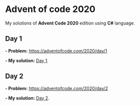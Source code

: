 # Advent of code 2020
My solutions of **Advent Code 2020** edition using **C#** language.

## Day 1
**- Problem:** https://adventofcode.com/2020/day/1 

**- My solution:** [Day 1](https://github.com/alan-garcia/advent-of-code-2020/tree/main/AdventOfCode2020/Day1). 

## Day 2
**- Problem:** https://adventofcode.com/2020/day/2

**- My solution:** [Day 2](https://github.com/alan-garcia/advent-of-code-2020/tree/main/AdventOfCode2020/Day2). 
